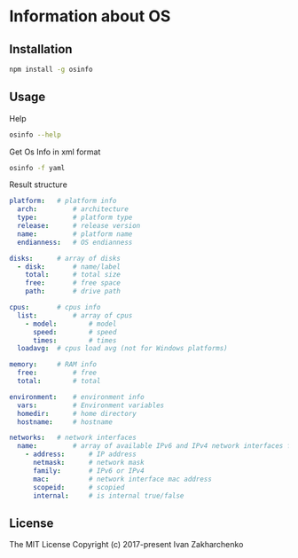 # Information about OS

## Installation

``` bash
npm install -g osinfo
```

## Usage
Help
``` bash
osinfo --help
```

Get Os Info in xml format
``` bash
osinfo -f yaml
```
Result structure
``` yaml
platform:   # platform info
  arch:         # architecture
  type:         # platform type
  release:      # release version
  name:         # platform name
  endianness:   # OS endianness

disks:      # array of disks
  - disk:       # name/label
    total:      # total size
    free:       # free space
    path:       # drive path

cpus:       # cpus info
  list:         # array of cpus
    - model:        # model
      speed:        # speed
      times:        # times
  loadavg:  # cpus load avg (not for Windows platforms)

memory:     # RAM info
  free:         # free
  total:        # total

environment:    # environment info
  vars:         # Environment variables
  homedir:      # home directory
  hostname:     # hostname

networks:   # network interfaces
  name:         # array of available IPv6 and IPv4 network interfaces for network name
    - address:      # IP address
      netmask:      # network mask
      family:       # IPv6 or IPv4
      mac:          # network interface mac address
      scopeid:      # scopied
      internal:     # is internal true/false
```

## License

The MIT License Copyright (c) 2017-present Ivan Zakharchenko

